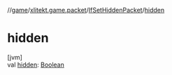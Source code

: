 //[game](../../../index.md)/[xlitekt.game.packet](../index.md)/[IfSetHiddenPacket](index.md)/[hidden](hidden.md)

# hidden

[jvm]\
val [hidden](hidden.md): [Boolean](https://kotlinlang.org/api/latest/jvm/stdlib/kotlin/-boolean/index.html)
